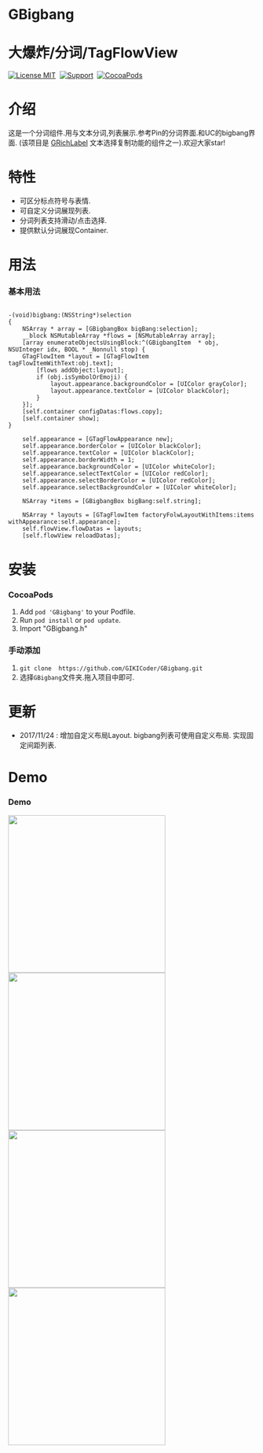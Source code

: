 # GBigbang
大爆炸/分词/TagFlowView
==============

[![License MIT](https://img.shields.io/badge/license-MIT-green.svg?style=flat)](https://github.com/GIKICoder/GBigbang/blob/master/LICENSE)&nbsp;
[![Support](https://img.shields.io/badge/support-iOS7+-blue.svg?style=flat)](https://www.apple.com/nl/ios/)&nbsp;
[![CocoaPods](http://img.shields.io/cocoapods/v/GBigbang.svg?style=flat)](http://cocoapods.org/pods/GBigbang)&nbsp;

介绍
==============
这是一个分词组件.用与文本分词,列表展示.参考Pin的分词界面.和UC的bigbang界面.
(该项目是 [GRichLabel](https://github.com/GIKICoder/GRichLabel) 文本选择复制功能的组件之一).欢迎大家star!


特性
==============
- 可区分标点符号与表情.
- 可自定义分词展现列表.
- 分词列表支持滑动/点击选择.
- 提供默认分词展现Container.

用法
==============

### 基本用法
```objc

-(void)bigbang:(NSString*)selection
{
    NSArray * array = [GBigbangBox bigBang:selection];
    __block NSMutableArray *flows = [NSMutableArray array];
    [array enumerateObjectsUsingBlock:^(GBigbangItem  * obj, NSUInteger idx, BOOL * _Nonnull stop) {
    GTagFlowItem *layout = [GTagFlowItem tagFlowItemWithText:obj.text];
        [flows addObject:layout];
        if (obj.isSymbolOrEmoji) {
            layout.appearance.backgroundColor = [UIColor grayColor];
            layout.appearance.textColor = [UIColor blackColor];
        }
    }];
    [self.container configDatas:flows.copy];
    [self.container show];
}

```

```objc
    self.appearance = [GTagFlowAppearance new];
    self.appearance.borderColor = [UIColor blackColor];
    self.appearance.textColor = [UIColor blackColor];
    self.appearance.borderWidth = 1;
    self.appearance.backgroundColor = [UIColor whiteColor];
    self.appearance.selectTextColor = [UIColor redColor];
    self.appearance.selectBorderColor = [UIColor redColor];
    self.appearance.selectBackgroundColor = [UIColor whiteColor];

    NSArray *items = [GBigbangBox bigBang:self.string];

    NSArray * layouts = [GTagFlowItem factoryFolwLayoutWithItems:items withAppearance:self.appearance];
    self.flowView.flowDatas = layouts;
    [self.flowView reloadDatas];
```
安装
==============
### CocoaPods

1. Add `pod 'GBigbang'` to your Podfile.
2. Run `pod install` or `pod update`.
3. Import "GBigbang.h"

### 手动添加
1. ` git clone  https://github.com/GIKICoder/GBigbang.git `
2. 选择`GBigbang`文件夹.拖入项目中即可.

更新
==============
- 2017/11/24 : 增加自定义布局Layout. bigbang列表可使用自定义布局. 实现固定间距列表.

Demo
==============
### Demo

<img src="https://github.com/GIKICoder/GBigbang/blob/master/snapshot/bigbangDemo1.gif" width="320">
<img src="https://github.com/GIKICoder/GBigbang/blob/master/snapshot/bigbangDemo2.gif" width="320">
<img src="https://github.com/GIKICoder/GBigbang/blob/master/snapshot/demo3.png" width="320">
<img src="https://github.com/GIKICoder/GBigbang/blob/master/snapshot/demo4.png" width="320">

